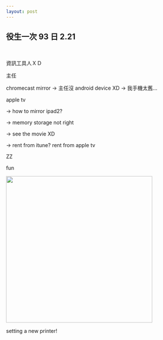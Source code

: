 ```yaml
---
layout: post
---
```


役生一次 93 日 2.21
---

<br>

資訊工具人ＸＤ

主任

chromecast mirror -> 主任沒 android device XD -> 我手機太舊...

apple tv

-> how to mirror ipad2?

-> memory storage not right

-> see the movie XD

-> rent from itune? rent from apple tv

ZZ

fun

<img src="{{site.url}}/img/2015-02-14/gp1.png" height="400px">

setting a new printer!

<br>
